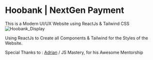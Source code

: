 # Hoobank | NextGen Payment

This is a Modern UI/UX Website using ReactJs & Tailwind CSS
![Hoobank_Display](https://user-images.githubusercontent.com/103156080/236653905-fe832a48-7eb8-4129-9d81-036f541912e3.png)

Using ReactJs to Create all Components & Tailwind for the Styles of the Website.



Special Thanks to : [Adrian](https://github.com/adrianhajdin) / JS Mastery, for his Awesome Mentorship
